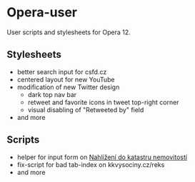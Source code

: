 Opera-user
==========

User scripts and stylesheets for Opera 12.

Stylesheets
-----------

* better search input for csfd.cz
* centered layout for new YouTube
* modification of new Twitter design
    * dark top nav bar
    * retweet and favorite icons in tweet top-right corner
    * visual disabling of "Retweeted by" field
* and more

Scripts
-------

* helper for input form on [Nahlížení do katastru nemovitostí](http://nahlizenidokn.cuzk.cz)
* fix-script for bad tab-index on kkvysociny.cz/reks
* and more

